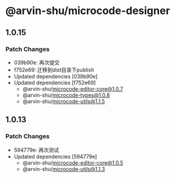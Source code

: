 # @arvin-shu/microcode-designer

## 1.0.15

### Patch Changes

- 039b90e: 再次提交
- f752e69: 迁移到dist目录下publish
- Updated dependencies [039b90e]
- Updated dependencies [f752e69]
  - @arvin-shu/microcode-editor-core@1.0.7
  - @arvin-shu/microcode-types@1.0.8
  - @arvin-shu/microcode-utils@1.1.5

## 1.0.13

### Patch Changes

- 594779e: 再次测试
- Updated dependencies [594779e]
  - @arvin-shu/microcode-editor-core@1.0.5
  - @arvin-shu/microcode-utils@1.1.3
